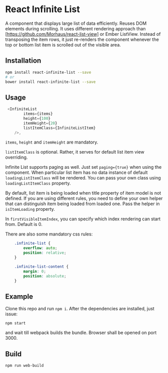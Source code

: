 React Infinite List
===================
A component that displays large list of data efficiently. Reuses DOM elements during scrolling.
It uses different rendering approach than [https://github.com/Morhaus/react-list-view] or Ember ListView.
Instead of transposing the item rows, it just re-renders the component whenever the top or bottom
list item is scrolled out of the visible area.

Installation
------------
```sh
npm install react-infinite-list --save
# or
bower install react-infinite-list --save
```

Usage
-----

```js
 <InfiniteList
        items={items}
        height={100}
        itemHeight={20}
        listItemClass={InfiniteListItem}
    />,
```

`items`, `height` and `itemHeight` are mandatory.

`listItemClass` is optional. Rather, it serves for default list item view overriding.

Infinite List supports paging as well. Just set `paging={true}` when using
the component. When particular list item has no data instance of default
`loadingListItemClass` will be rendered. You can pass your own class using
`loadingListItemClass` property.

By default, list item is being loaded when title property of item model is not defined.
If you are using different rules, you need to define your own helper that can
distinguish item being loaded from loaded one. Pass the helper in `isItemLoading` property.

In `firstVisibleItemIndex`, you can specify which index rendering can start from.
Default is 0.

There are also some mandatory css rules:
```css
    .infinite-list {
        overflow: auto;
        position: relative;
    }

    .infinite-list-content {
        margin: 0;
        position: absolute;
    }
```

Example
-------
Clone this repo and run `npm i`. After the dependencies are installed, just issue:
```
npm start
```
and wait till webpack builds the bundle. Browser shall be opened on port 3000.


Build
-------
```
npm run web-build
```
